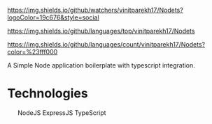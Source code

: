 https://img.shields.io/github/watchers/vinitparekh17/Nodets?logoColor=19c676&style=social

https://img.shields.io/github/languages/top/vinitparekh17/Nodets

https://img.shields.io/github/languages/count/vinitparekh17/Nodets?color=%23fff000

A Simple Node application boilerplate with typescript integration.

# Technologies
<ul>
NodeJS
ExpressJS
TypeScript
</ul>